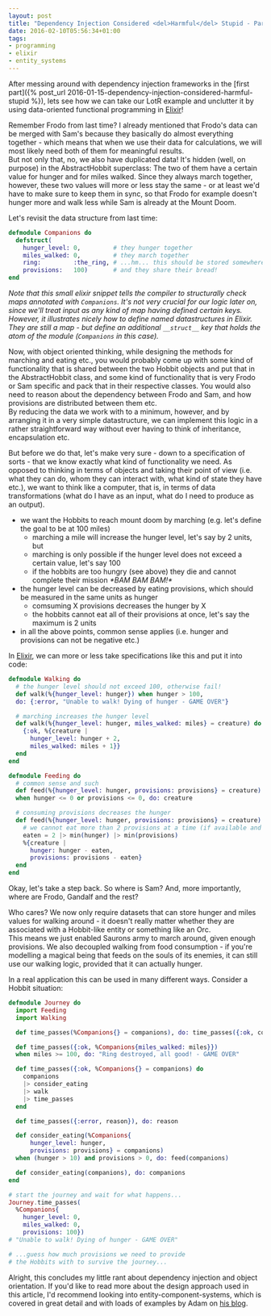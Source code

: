 ```yaml
---
layout: post
title: "Dependency Injection Considered <del>Harmful</del> Stupid - Part 2"
date: 2016-02-10T05:56:34+01:00
tags:
- programming
- elixir
- entity_systems
---
```

After messing around with dependency injection frameworks in the [first part]({% post_url 2016-01-15-dependency-injection-considered-harmful-stupid %}), lets see how we can take our LotR example and unclutter it by using data-oriented functional programming in [Elixir](http://elixir-lang.org/)!

<!--more-->

Remember Frodo from last time? I already mentioned that Frodo's data can be merged with Sam's because they basically do almost everything together - which means that when we use their data for calculations, we will most likely need both of them for meaningful results.<br/>
But not only that, no, we also have duplicated data! It's hidden (well, on purpose) in the AbstractHobbit superclass: The two of them have a certain value for hunger and for miles walked. Since they always march together, however, these two values will more or less stay the same - or at least we'd have to make sure to keep them in sync, so that Frodo for example doesn't hunger more and walk less while Sam is already at the Mount Doom.

Let's revisit the data structure from last time:

```elixir title: "The Baggins/Gamgee Complex, Revisited"
defmodule Companions do
  defstruct(
    hunger_level: 0,         # they hunger together
    miles_walked: 0,         # they march together
    ring:         :the_ring, # ...hm... this should be stored somewhere else
    provisions:   100)       # and they share their bread!
end
```

_Note that this small elixir snippet tells the compiler to structurally check maps annotated with `Companions`. It's not very crucial for our logic later on, since we'll treat input as any kind of map having defined certain keys. However, it illustrates nicely how to define named datastructures in Elixir. They are still a map - but define an additional `__struct__` key that holds the atom of the module (`Companions` in this case)._

Now, with object oriented thinking, while designing the methods for marching and eating etc., you would probably come up with some kind of functionality that is shared between the two Hobbit objects and put that in the AbstractHobbit class, and some kind of functionality that is very Frodo or Sam specific and pack that in their respective classes. You would also need to reason about the dependency between Frodo and Sam, and how provisions are distributed between them etc.<br/>
By reducing the data we work with to a minimum, however, and by arranging it in a very simple datastructure, we can implement this logic in a rather straightforward way without ever having to think of inheritance, encapsulation etc.

But before we do that, let's make very sure - down to a specification of sorts - that we know exactly what kind of functionality we need. As opposed to thinking in terms of objects and taking their point of view (i.e. what they can do, whom they can interact with, what kind of state they have etc.), we want to think like a computer, that is, in terms of data transformations (what do I have as an input, what do I need to produce as an output).

* we want the Hobbits to reach mount doom by marching (e.g. let's define the goal to be at 100 miles)
  * marching a mile will increase the hunger level, let's say by 2 units, but
  * marching is only possible if the hunger level does not exceed a certain value, let's say 100
  * if the hobbits are too hungry (see above) they die and cannot complete their mission _\*BAM BAM BAM!\*_
* the hunger level can be decreased by eating provisions, which should be measured in the same units as hunger
  * comsuming X provisions decreases the hunger by X
  * the hobbits cannot eat all of their provisions at once, let's say the maximum is 2 units
* in all the above points, common sense applies (i.e. hunger and provisions can not be negative etc.)

In [Elixir](http://elixir-lang.org/), we can more or less take specifications like this and put it into code:

```elixir title: "'Specification-Driven-Programming' ?"
defmodule Walking do
  # the hunger level should not exceed 100, otherwise fail!
  def walk(%{hunger_level: hunger}) when hunger > 100,
  do: {:error, "Unable to walk! Dying of hunger - GAME OVER"}

  # marching increases the hunger level
  def walk(%{hunger_level: hunger, miles_walked: miles} = creature) do
    {:ok, %{creature |
      hunger_level: hunger + 2,
      miles_walked: miles + 1}}
  end
end

defmodule Feeding do
  # common sense and such
  def feed(%{hunger_level: hunger, provisions: provisions} = creature)
  when hunger <= 0 or provisions <= 0, do: creature

  # consuming provisions decreases the hunger
  def feed(%{hunger_level: hunger, provisions: provisions} = creature) do
    # we cannot eat more than 2 provisions at a time (if available and needed)
    eaten = 2 |> min(hunger) |> min(provisions)
    %{creature |
      hunger: hunger - eaten,
      provisions: provisions - eaten}
  end
end
```

Okay, let's take a step back. So where is Sam? And, more importantly, where are Frodo, Gandalf and the rest?

Who cares? We now only require datasets that can store hunger and miles values for walking around - it doesn't really matter whether they are associated with a Hobbit-like entity or something like an Orc.<br/>
This means we just enabled Saurons army to march around, given enough provisions. We also decoupled walking from food consumption - if you're modelling a magical being that feeds on the souls of its enemies, it can still use our walking logic, provided that it can actually hunger.

In a real application this can be used in many different ways. Consider a Hobbit situation:

```elixir title: "The Journey"
defmodule Journey do
  import Feeding
  import Walking

  def time_passes(%Companions{} = companions), do: time_passes({:ok, companions})

  def time_passes({:ok, %Companions{miles_walked: miles}})
  when miles >= 100, do: "Ring destroyed, all good! - GAME OVER"

  def time_passes({:ok, %Companions{} = companions) do
    companions
    |> consider_eating
    |> walk
    |> time_passes
  end

  def time_passes({:error, reason}), do: reason

  def consider_eating(%Companions{
      hunger_level: hunger,
      provisions: provisions} = companions)
  when (hunger > 10) and provisions > 0, do: feed(companions)

  def consider_eating(companions), do: companions
end

# start the journey and wait for what happens...
Journey.time_passes(
  %Companions{
    hunger_level: 0,
    miles_walked: 0,
    provisions: 100})
# "Unable to walk! Dying of hunger - GAME OVER"

# ...guess how much provisions we need to provide
# the Hobbits with to survive the journey...

```


Alright, this concludes my little rant about dependency injection and object orientation. If you'd like to read more about the design approach used in this article, I'd recommend looking into entity-component-systems, which is covered in great detail and with loads of examples by Adam on [his blog](http://t-machine.org/index.php/category/entity-systems/).


